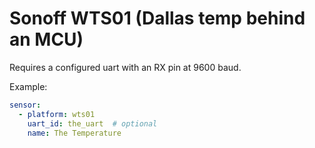 # Sonoff WTS01 (Dallas temp behind an MCU)

Requires a configured uart with an RX pin at 9600 baud.

Example:
```yaml
sensor:
  - platform: wts01
    uart_id: the_uart  # optional
    name: The Temperature
```

